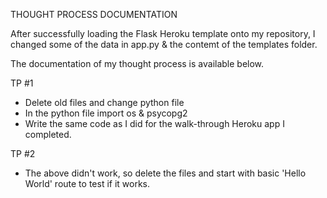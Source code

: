 THOUGHT PROCESS DOCUMENTATION

After successfully loading the Flask Heroku template onto my repository, I changed some of the data in app.py & the contemt of the templates folder.

The documentation of my thought process is available below.

TP #1
* Delete old files and change python file
* In the python file import os & psycopg2
* Write the same code as I did for the walk-through Heroku app I completed.

TP #2
* The above didn't work, so delete the files and start with basic 'Hello World' route to test if it works.